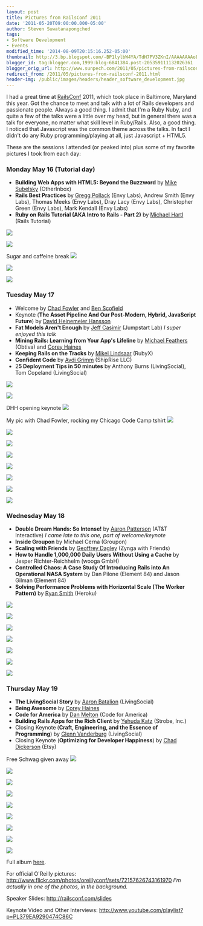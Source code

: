 ```yaml
---
layout: post
title: Pictures from RailsConf 2011
date: '2011-05-20T09:00:00.000-05:00'
author: Steven Suwatanapongched
tags:
- Software Development
- Events
modified_time: '2014-08-09T20:15:16.252-05:00'
thumbnail: http://3.bp.blogspot.com/-BP1lylbW4YA/TdH7PV3ZKnI/AAAAAAAAoE0/k9CP913T07g/s600/2011-05-16+at+14-29-18.jpg
blogger_id: tag:blogger.com,1999:blog-6841384.post-205359111132026361
blogger_orig_url: http://www.sunpech.com/2011/05/pictures-from-railsconf-2011.html
redirect_from: /2011/05/pictures-from-railsconf-2011.html
header-img: /public/images/headers/header_software_development.jpg
---
```


I had a great time at <a href="http://www.railsconf.com/">RailsConf</a> 2011, which took place in Baltimore, Maryland this year. Got the chance to meet and talk with a lot of Rails developers and passionate people. Always a good thing. I admit that I'm a Ruby Nuby, and quite a few of the talks were a little over my head, but in general there was a talk for everyone, no matter what skill level in Ruby/Rails. Also, a good thing. I noticed that Javascript was the common theme across the talks. In fact I didn't do any Ruby programming/playing at all, just Javascript + HTML5.

These are the sessions I attended (or peaked into) plus some of my favorite pictures I took from each day:

### Monday May 16 (Tutorial day)

<ul>
  <li><b>Building Web Apps with HTML5: Beyond the Buzzword</b> by <a href="https://twitter.com/#!/subelsky">Mike Subelsky</a> (OtherInbox)</li>
  <li><b>Rails Best Practices</b> by&nbsp;<a href="https://twitter.com/#!/greggpollack">Gregg Pollack</a> (Envy Labs), Andrew Smith (Envy Labs), Thomas Meeks (Envy Labs), Dray Lacy (Envy Labs), Christopher Green (Envy Labs), Mark Kendall (Envy Labs)</li>
  <li><b>Ruby on Rails Tutorial (AKA Intro to Rails - Part 2)</b> by&nbsp;<a href="https://twitter.com/#!/mhartl">Michael Hartl</a> (Rails Tutorial)</li>
</ul>

<a href="http://3.bp.blogspot.com/-BP1lylbW4YA/TdH7PV3ZKnI/AAAAAAAAoE0/k9CP913T07g/s600/2011-05-16+at+14-29-18.jpg" ><img border="0" src="http://3.bp.blogspot.com/-BP1lylbW4YA/TdH7PV3ZKnI/AAAAAAAAoE0/k9CP913T07g/s400/2011-05-16+at+14-29-18.jpg"   /></a>

<a href="http://3.bp.blogspot.com/-bAI22pePh9s/TdH6bQeU_RI/AAAAAAAAoBU/zepyTN-qAQY/s600/2011-05-16+at+07-48-01.jpg" ><img border="0" src="http://3.bp.blogspot.com/-bAI22pePh9s/TdH6bQeU_RI/AAAAAAAAoBU/zepyTN-qAQY/s400/2011-05-16+at+07-48-01.jpg"   /></a>

Sugar and caffeine break
<a href="http://3.bp.blogspot.com/-jo1XxbM3S9M/TdH7GB8Py_I/AAAAAAAAoEM/9EtJPJvBBN4/s600/2011-05-16+at+14-05-55.jpg" ><img border="0" src="http://3.bp.blogspot.com/-jo1XxbM3S9M/TdH7GB8Py_I/AAAAAAAAoEM/9EtJPJvBBN4/s400/2011-05-16+at+14-05-55.jpg"   /></a>

<a href="http://2.bp.blogspot.com/-U8mgnQrjTyk/TdH7KYFheoI/AAAAAAAAoEc/G1t0Jm4RG1U/s600/2011-05-16+at+14-06-30.jpg" ><img border="0" src="http://2.bp.blogspot.com/-U8mgnQrjTyk/TdH7KYFheoI/AAAAAAAAoEc/G1t0Jm4RG1U/s400/2011-05-16+at+14-06-30.jpg"   /></a>

<a href="http://1.bp.blogspot.com/-tIW0ZFQ_MQE/TdH7ZGI97wI/AAAAAAAAoFY/YTNR7290y7k/s600/2011-05-16+at+14-32-18.jpg" ><img border="0" src="http://1.bp.blogspot.com/-tIW0ZFQ_MQE/TdH7ZGI97wI/AAAAAAAAoFY/YTNR7290y7k/s400/2011-05-16+at+14-32-18.jpg"   /></a>


### Tuesday May 17

<ul>
  <li>Welcome by <a href="https://twitter.com/#!/chadfowler/">Chad Fowler</a> and <a href="https://twitter.com/#!/bscofield">Ben Scofield</a></li>
  <li>Keynote (<b>The Asset Pipeline And Our Post-Modern, Hybrid, JavaScript Future</b>) by&nbsp;<a href="https://twitter.com/#!/dhh">David Heinemeier Hansson</a></li>
  <li><b>Fat Models Aren't Enough</b> by <a href="https://twitter.com/#!/j3">Jeff Casimir</a>&nbsp;(Jumpstart Lab) <i>I super enjoyed this talk</i></li>
  <li><b>Mining Rails: Learning from Your App's Lifeline</b> by <a href="https://twitter.com/#!/mfeathers">Michael Feathers</a> (Obtiva) and <a href="https://twitter.com/#!/coreyhaines">Corey Haines</a></li>
  <li><b>Keeping Rails on the Tracks</b> by <a href="https://twitter.com/#!/raasdnil">Mikel Lindsaar</a> (RubyX)</li>
  <li><b>Confident Code</b> by <a href="https://twitter.com/#!/avdi">Avdi Grimm</a> (ShipRise LLC)</li>
  <li>2<b>5 Deployment Tips in 50 minutes</b> by Anthony Burns (LivingSocial), Tom Copeland (LivingSocial)</li>
</ul>

<a href="http://1.bp.blogspot.com/-cQzpzBbzvg0/TdLxL0-u0nI/AAAAAAAAoM0/tyMGG6nYbZk/s600/2011-05-17+at+08-00-21.jpg" ><img border="0" src="http://1.bp.blogspot.com/-cQzpzBbzvg0/TdLxL0-u0nI/AAAAAAAAoM0/tyMGG6nYbZk/s400/2011-05-17+at+08-00-21.jpg"   /></a>

<a href="http://4.bp.blogspot.com/-j_trBmfjdEM/TdLxSEPl6uI/AAAAAAAAoNQ/wHjsthoSAcw/s600/2011-05-17+at+08-07-28.jpg" ><img border="0" src="http://4.bp.blogspot.com/-j_trBmfjdEM/TdLxSEPl6uI/AAAAAAAAoNQ/wHjsthoSAcw/s400/2011-05-17+at+08-07-28.jpg"   /></a>

DHH opening keynote
<a href="http://2.bp.blogspot.com/-guodXmDqNXo/TdLxaOddiBI/AAAAAAAAoOA/ToEem3skkWI/s600/2011-05-17+at+08-19-34.jpg" ><img border="0" src="http://2.bp.blogspot.com/-guodXmDqNXo/TdLxaOddiBI/AAAAAAAAoOA/ToEem3skkWI/s400/2011-05-17+at+08-19-34.jpg"   /></a>

My pic with Chad Fowler, rocking my Chicago Code Camp tshirt
<a href="http://2.bp.blogspot.com/-2RNmIKFWfEM/TdLxjwrqVmI/AAAAAAAAoO4/RABlkl60LS8/s600/2011-05-17+at+09-20-46.jpg" ><img border="0" src="http://2.bp.blogspot.com/-2RNmIKFWfEM/TdLxjwrqVmI/AAAAAAAAoO4/RABlkl60LS8/s400/2011-05-17+at+09-20-46.jpg"   /></a>

<a href="http://2.bp.blogspot.com/-HAIZAxcNzxI/TdLxzVfB96I/AAAAAAAAoP4/MVYKuIgYJUo/s600/2011-05-17+at+10-11-14.jpg" ><img border="0" src="http://2.bp.blogspot.com/-HAIZAxcNzxI/TdLxzVfB96I/AAAAAAAAoP4/MVYKuIgYJUo/s400/2011-05-17+at+10-11-14.jpg"   /></a>

<a href="http://3.bp.blogspot.com/-DXmVjdHTrrs/TdLxtDsDvvI/AAAAAAAAoPc/F2Db5gu2S8Y/s600/2011-05-17+at+09-51-27.jpg" ><img border="0" src="http://3.bp.blogspot.com/-DXmVjdHTrrs/TdLxtDsDvvI/AAAAAAAAoPc/F2Db5gu2S8Y/s400/2011-05-17+at+09-51-27.jpg"   /></a>

<a href="http://4.bp.blogspot.com/-_I224zA4rGw/TdLyCfKGFLI/AAAAAAAAoQw/fndvyqAe4zA/s600/2011-05-17+at+11-49-54.jpg" ><img border="0" src="http://4.bp.blogspot.com/-_I224zA4rGw/TdLyCfKGFLI/AAAAAAAAoQw/fndvyqAe4zA/s400/2011-05-17+at+11-49-54.jpg"   /></a>

<a href="http://3.bp.blogspot.com/-JRFV1_Ld8Uk/TdLyDXJDrjI/AAAAAAAAoQ4/gy3hO1ndZ2g/s600/2011-05-17+at+12-54-42.jpg" ><img border="0" src="http://3.bp.blogspot.com/-JRFV1_Ld8Uk/TdLyDXJDrjI/AAAAAAAAoQ4/gy3hO1ndZ2g/s400/2011-05-17+at+12-54-42.jpg"   /></a>

<a href="http://1.bp.blogspot.com/-YPL_mMHbpAU/TdLyWus5EUI/AAAAAAAAoSM/PPD4fG-aYkw/s600/2011-05-17+at+15-01-41.jpg" ><img border="0" src="http://1.bp.blogspot.com/-YPL_mMHbpAU/TdLyWus5EUI/AAAAAAAAoSM/PPD4fG-aYkw/s400/2011-05-17+at+15-01-41.jpg"   /></a>

<a href="http://4.bp.blogspot.com/-DoDcboCkgvM/TdLyevo8iPI/AAAAAAAAoSk/KR05Px1PO4c/s600/2011-05-17+at+15-02-52.jpg" ><img border="0" src="http://4.bp.blogspot.com/-DoDcboCkgvM/TdLyevo8iPI/AAAAAAAAoSk/KR05Px1PO4c/s400/2011-05-17+at+15-02-52.jpg"   /></a>

<a href="http://2.bp.blogspot.com/-DIBZNswm_QM/TdLylYW53lI/AAAAAAAAoS0/pSSGsR6Efxg/s600/2011-05-17+at+15-04-08.jpg" ><img border="0" src="http://2.bp.blogspot.com/-DIBZNswm_QM/TdLylYW53lI/AAAAAAAAoS0/pSSGsR6Efxg/s400/2011-05-17+at+15-04-08.jpg"   /></a>

### Wednesday May 18

<ul>
  <li><b>Double Dream Hands: So Intense!</b> by <a href="https://twitter.com/#!/tenderlove">Aaron Patterson</a> (AT&amp;T Interactive) <i>I came late to this one, part of welcome/keynote</i></li>
  <li><b>Inside Groupon</b> by Michael Cerna (Groupon)</li>
  <li><b>Scaling with Friends</b> by <a href="https://twitter.com/#!/gdagley">Geoffrey Dagley</a> (Zynga with Friends)</li>
  <li><b>How to Handle 1,000,000 Daily Users Without Using a Cache</b> by Jesper Richter-Reichhelm (wooga GmbH) </li>
  <li><b>Controlled Chaos: A Case Study Of Introducing Rails into An Operational NASA System</b> by Dan Pilone (Element 84) and Jason Gilman (Element 84)</li>
  <li><b>Solving Performance Problems with Horizontal Scale&nbsp;(The Worker Pattern)</b>&nbsp;by <a href="https://twitter.com/#!/ryandotsmith">Ryan Smith</a> (Heroku) </li>
</ul>

<a href="http://3.bp.blogspot.com/-5cF5pjNYokw/TdSHPsBBYgI/AAAAAAAAoVc/EdwF1eB_Zx4/s600/2011-05-18+at+09-03-29.jpg" ><img border="0" src="http://3.bp.blogspot.com/-5cF5pjNYokw/TdSHPsBBYgI/AAAAAAAAoVc/EdwF1eB_Zx4/s400/2011-05-18+at+09-03-29.jpg"   /></a>

<a href="http://1.bp.blogspot.com/-EXyzX0SvVgQ/TdSHvGD9pdI/AAAAAAAAoWc/3Ft_kMPsQYY/s600/2011-05-18+at+09-10-26.jpg" ><img border="0" src="http://1.bp.blogspot.com/-EXyzX0SvVgQ/TdSHvGD9pdI/AAAAAAAAoWc/3Ft_kMPsQYY/s400/2011-05-18+at+09-10-26.jpg"   /></a>

<a href="http://3.bp.blogspot.com/-bRKk5ioDt4c/TdSIGgcARrI/AAAAAAAAoXY/S1nRBLXbwXQ/s600/2011-05-18+at+12-11-14.jpg" ><img border="0" src="http://3.bp.blogspot.com/-bRKk5ioDt4c/TdSIGgcARrI/AAAAAAAAoXY/S1nRBLXbwXQ/s400/2011-05-18+at+12-11-14.jpg"   /></a>

<a href="http://2.bp.blogspot.com/-39LlUtFtPsw/TdSIIv0kgMI/AAAAAAAAoXg/N_JWCsKKZgE/s600/2011-05-18+at+12-11-54.jpg" ><img border="0" src="http://2.bp.blogspot.com/-39LlUtFtPsw/TdSIIv0kgMI/AAAAAAAAoXg/N_JWCsKKZgE/s400/2011-05-18+at+12-11-54.jpg"   /></a>

<a href="http://1.bp.blogspot.com/-ENKgIpdDzMY/TdSIsfU4wtI/AAAAAAAAoZQ/K_SPYBtFpOo/s600/2011-05-18+at+18-07-35.jpg" ><img border="0" src="http://1.bp.blogspot.com/-ENKgIpdDzMY/TdSIsfU4wtI/AAAAAAAAoZQ/K_SPYBtFpOo/s400/2011-05-18+at+18-07-35.jpg"   /></a>

<a href="http://2.bp.blogspot.com/-lwqTdYPKJhY/TdSIuTopPGI/AAAAAAAAoZY/C-GvXc5naxQ/s600/2011-05-18+at+18-09-33.jpg" ><img border="0" src="http://2.bp.blogspot.com/-lwqTdYPKJhY/TdSIuTopPGI/AAAAAAAAoZY/C-GvXc5naxQ/s400/2011-05-18+at+18-09-33.jpg"   /></a>

<a href="http://2.bp.blogspot.com/-UhWChc4Gpfw/TdSIy0IrLWI/AAAAAAAAoZg/CpQgQOded84/s600/2011-05-18+at+19-33-26.jpg" ><img border="0" src="http://2.bp.blogspot.com/-UhWChc4Gpfw/TdSIy0IrLWI/AAAAAAAAoZg/CpQgQOded84/s400/2011-05-18+at+19-33-26.jpg"   /></a>

### Thursday May 19

<ul>
  <li><b>The LivingSocial Story </b>by <a href="https://twitter.com/#!/abatalion">Aaron Batalion</a> (LivingSocial)</li>
  <li><b>Being Awesome</b>&nbsp;by&nbsp;<a href="https://twitter.com/#!/coreyhaines">Corey Haines</a></li>
  <li><b>Code for America</b>&nbsp;by <a href="https://twitter.com/#!/danmelton">Dan Melton</a> (Code for America)</li>
  <li><b>Building Rails Apps for the Rich Client</b>&nbsp;by <a href="https://twitter.com/#!/wycats">Yehuda Katz</a> (Strobe, Inc.) </li>
  <li>Closing Keynote<b>&nbsp;</b>(<b>Craft, Engineering, and the Essence of Programming</b>)&nbsp;by <a href="https://twitter.com/#!/glv">Glenn Vanderburg</a> (LivingSocial) </li>
  <li>Closing Keynote (<b>Optimizing for Developer Happiness</b>) by <a href="https://twitter.com/#!/chaddickerson">Chad Dickerson</a> (Etsy)</li>
</ul>

Free Schwag given away
<a href="http://2.bp.blogspot.com/-GX6QBi372S4/TdX6nyWgCxI/AAAAAAAAoeY/XPNPoJgn4Cc/s600/2011-05-19+at+07-16-32.jpg" ><img border="0" src="http://2.bp.blogspot.com/-GX6QBi372S4/TdX6nyWgCxI/AAAAAAAAoeY/XPNPoJgn4Cc/s400/2011-05-19+at+07-16-32.jpg"   /></a>

<a href="http://2.bp.blogspot.com/-J6hbCbsxASQ/TdX6oBaPqyI/AAAAAAAAoeg/uKzzSKZEIMM/s600/2011-05-19+at+08-18-49.jpg" ><img border="0" src="http://2.bp.blogspot.com/-J6hbCbsxASQ/TdX6oBaPqyI/AAAAAAAAoeg/uKzzSKZEIMM/s400/2011-05-19+at+08-18-49.jpg"   /></a>

<a href="http://2.bp.blogspot.com/-qnAJCIQA4k4/TdX6pbBOm6I/AAAAAAAAofE/ot9lfK3Pd1A/s600/2011-05-19+at+08-28-30.jpg" ><img border="0" src="http://2.bp.blogspot.com/-qnAJCIQA4k4/TdX6pbBOm6I/AAAAAAAAofE/ot9lfK3Pd1A/s400/2011-05-19+at+08-28-30.jpg"   /></a>

<a href="http://1.bp.blogspot.com/-7QYbbTQpWJM/TdX6qeRVOUI/AAAAAAAAofk/I-HA2MG96jI/s600/2011-05-19+at+08-38-02.jpg" ><img border="0" src="http://1.bp.blogspot.com/-7QYbbTQpWJM/TdX6qeRVOUI/AAAAAAAAofk/I-HA2MG96jI/s400/2011-05-19+at+08-38-02.jpg"   /></a>

<a href="http://3.bp.blogspot.com/-qVUM5fRPpv0/TdX6tZ5XaLI/AAAAAAAAogk/tsuB1sOM7AI/s600/2011-05-19+at+11-46-33.jpg" ><img border="0" src="http://3.bp.blogspot.com/-qVUM5fRPpv0/TdX6tZ5XaLI/AAAAAAAAogk/tsuB1sOM7AI/s400/2011-05-19+at+11-46-33.jpg"   /></a>

<a href="http://4.bp.blogspot.com/-UNswvY_6QgY/TdX6uotvAaI/AAAAAAAAog4/2B5pGooj-oE/s600/2011-05-19+at+14-16-34.jpg" ><img border="0" src="http://4.bp.blogspot.com/-UNswvY_6QgY/TdX6uotvAaI/AAAAAAAAog4/2B5pGooj-oE/s400/2011-05-19+at+14-16-34.jpg"   /></a>

<a href="http://1.bp.blogspot.com/-ysxEs9LhIys/TdX6zC8g39I/AAAAAAAAoio/zV76D0nIYK0/s600/2011-05-19+at+15-15-56.jpg" ><img border="0" src="http://1.bp.blogspot.com/-ysxEs9LhIys/TdX6zC8g39I/AAAAAAAAoio/zV76D0nIYK0/s400/2011-05-19+at+15-15-56.jpg"   /></a>

<a href="http://4.bp.blogspot.com/-0CAUmoK4Trc/TdX6zjOf32I/AAAAAAAAoi0/pbO4U-NGRTo/s600/2011-05-19+at+15-16-07.jpg" ><img border="0" src="http://4.bp.blogspot.com/-0CAUmoK4Trc/TdX6zjOf32I/AAAAAAAAoi0/pbO4U-NGRTo/s400/2011-05-19+at+15-16-07.jpg"   /></a>

<a href="http://1.bp.blogspot.com/-F30wRf1mc2M/TdX6t7yXPgI/AAAAAAAAogs/IPJsDd04GBs/s600/2011-05-19+at+14-09-08.jpg" ><img border="0" src="http://1.bp.blogspot.com/-F30wRf1mc2M/TdX6t7yXPgI/AAAAAAAAogs/IPJsDd04GBs/s400/2011-05-19+at+14-09-08.jpg"   /></a>

Full album <a href="https://picasaweb.google.com/101693597219413173200/2011RailsConf">here</a>.

For official O'Reilly pictures:
<a href="http://www.flickr.com/photos/oreillyconf/sets/72157626743161970">http://www.flickr.com/photos/oreillyconf/sets/72157626743161970</a>&nbsp;<i>I'm actually in one of the photos, in the background.</i>

Speaker Slides:
<a href="http://railsconf.com/slides">http://railsconf.com/slides</a>

Keynote Video and Other Interviews:
<a href="http://www.youtube.com/playlist?p=PL379EA9290474C86C">http://www.youtube.com/playlist?p=PL379EA9290474C86C</a>
